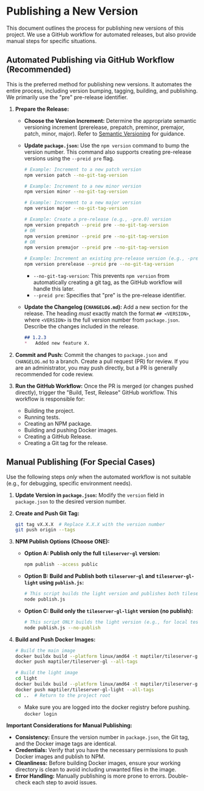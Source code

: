 # Publishing a New Version

This document outlines the process for publishing new versions of this project. We use a GitHub workflow for automated releases, but also provide manual steps for specific situations.

## Automated Publishing via GitHub Workflow (Recommended)

This is the preferred method for publishing new versions. It automates the entire process, including version bumping, tagging, building, and publishing. We primarily use the "pre" pre-release identifier.

1.  **Prepare the Release:**

    *   **Choose the Version Increment:** Determine the appropriate semantic versioning increment (prerelease, prepatch, preminor, premajor, patch, minor, major). Refer to [Semantic Versioning](https://semver.org/) for guidance.

    *   **Update `package.json`:** Use the `npm version` command to bump the version number. This command also supports creating pre-release versions using the `--preid pre` flag.

        ```bash
        # Example: Increment to a new patch version
        npm version patch --no-git-tag-version

        # Example: Increment to a new minor version
        npm version minor --no-git-tag-version

        # Example: Increment to a new major version
        npm version major --no-git-tag-version

        # Example: Create a pre-release (e.g., -pre.0) version
        npm version prepatch --preid pre --no-git-tag-version
        # OR
        npm version preminor --preid pre --no-git-tag-version
        # OR
        npm version premajor --preid pre --no-git-tag-version

        # Example: Increment an existing pre-release version (e.g., -pre.0 to -pre.1)
        npm version prerelease --preid pre --no-git-tag-version
        ```

        *   `--no-git-tag-version`: This prevents `npm version` from automatically creating a git tag, as the GitHub workflow will handle this later.
        *   `--preid pre`: Specifies that "pre" is the pre-release identifier.

    *   **Update the Changelog (`CHANGELOG.md`):** Add a new section for the release. The heading *must* exactly match the format `## <VERSION>`, where `<VERSION>` is the full version number from `package.json`. Describe the changes included in the release.

        ```markdown
        ## 1.2.3
        *   Added new feature X.
        ```

2.  **Commit and Push:** Commit the changes to `package.json` and `CHANGELOG.md` to a branch. Create a pull request (PR) for review. If you are an administrator, you may push directly, but a PR is generally recommended for code review.

3.  **Run the GitHub Workflow:** Once the PR is merged (or changes pushed directly), trigger the "Build, Test, Release" GitHub workflow. This workflow is responsible for:

    *   Building the project.
    *   Running tests.
    *   Creating an NPM package.
    *   Building and pushing Docker images.
    *   Creating a GitHub Release.
    *   Creating a Git tag for the release.

## Manual Publishing (For Special Cases)

Use the following steps *only* when the automated workflow is not suitable (e.g., for debugging, specific environment needs).

1.  **Update Version in `package.json`:** Modify the `version` field in `package.json` to the desired version number.

2.  **Create and Push Git Tag:**

    ```bash
    git tag vX.X.X  # Replace X.X.X with the version number
    git push origin --tags
    ```

3.  **NPM Publish Options (Choose ONE):**

    *   **Option A: Publish only the full `tileserver-gl` version:**

        ```bash
        npm publish --access public
        ```

    *   **Option B: Build and Publish both `tileserver-gl` and `tileserver-gl-light` using `publish.js`:**

        ```bash
        # This script builds the light version and publishes both tileserver-gl and tileserver-gl-light to NPM.
        node publish.js
        ```

    *   **Option C: Build only the `tileserver-gl-light` version (no publish):**

        ```bash
        # This script ONLY builds the light version (e.g., for local testing or Docker image creation) without publishing.
        node publish.js --no-publish
        ```

4.  **Build and Push Docker Images:**

    ```bash
    # Build the main image
    docker buildx build --platform linux/amd64 -t maptiler/tileserver-gl:latest -t maptiler/tileserver-gl:X.X.X .  # Replace X.X.X
    docker push maptiler/tileserver-gl --all-tags

    # Build the light image
    cd light
    docker buildx build --platform linux/amd64 -t maptiler/tileserver-gl-light:latest -t maptiler/tileserver-gl-light:X.X.X .  # Replace X.X.X
    docker push maptiler/tileserver-gl-light --all-tags
    cd ..  # Return to the project root
    ```
    * Make sure you are logged into the docker registry before pushing. `docker login`

**Important Considerations for Manual Publishing:**

*   **Consistency:** Ensure the version number in `package.json`, the Git tag, and the Docker image tags are identical.
*   **Credentials:** Verify that you have the necessary permissions to push Docker images and publish to NPM.
*   **Cleanliness:** Before building Docker images, ensure your working directory is clean to avoid including unwanted files in the image.
*   **Error Handling:** Manually publishing is more prone to errors. Double-check each step to avoid issues.
